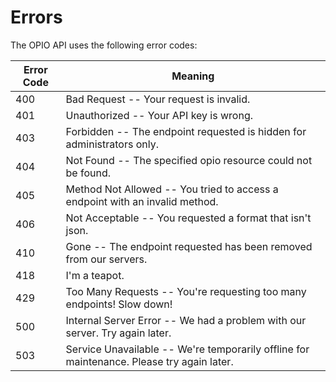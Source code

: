 # Errors

The OPIO API uses the following error codes:


Error Code | Meaning
---------- | -------
400 | Bad Request -- Your request is invalid.
401 | Unauthorized -- Your API key is wrong.
403 | Forbidden -- The endpoint requested is hidden for administrators only.
404 | Not Found -- The specified opio resource could not be found.
405 | Method Not Allowed -- You tried to access a endpoint with an invalid method.
406 | Not Acceptable -- You requested a format that isn't json.
410 | Gone -- The endpoint requested has been removed from our servers.
418 | I'm a teapot.
429 | Too Many Requests -- You're requesting too many endpoints! Slow down!
500 | Internal Server Error -- We had a problem with our server. Try again later.
503 | Service Unavailable -- We're temporarily offline for maintenance. Please try again later.
